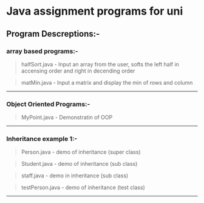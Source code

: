 # Java assignment programs for uni 

## Program Descreptions:-

### array based programs:-

> halfSort.java     - Input an array from the user, softs the left half in accensing order and right in decending order

> matMin.java       - Input a matrix and display the min of rows and column
-------------------------------------------------------------------------------------------------------------------------

### Object Oriented Programs:-

> MyPoint.java      - Demonstratin of OOP
-------------------------------------------------------------------------------------------------------------------------
### Inheritance example 1:-
> Person.java       - demo of inheritance (super class)

> Student.java      - demo of inheritance (sub class)

> staff.java        - demo in inheritance (sub class)

> testPerson.java   - demo of inheritance (test class)
-------------------------------------------------------------------------------------------------------------------------
